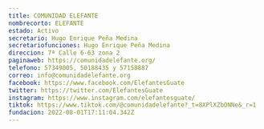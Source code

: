 ```yaml
---
title: COMUNIDAD ELEFANTE
nombrecorto: ELEFANTE
estado: Activo
secretario: Hugo Enrique Peña Medina
secretariofunciones: Hugo Enrique Peña Medina
direccion: 7ª Calle 6-63 zona 2
paginaweb: https://comunidadelefante.org/
telefono: 57349005, 50188435 y 57158887
correo: info@comunidadelefante.org
facebook: https://www.facebook.com/ElefantesGuate
twitter: https://twitter.com/ElefantesGuate
instagram: https://www.instagram.com/elefantesguate/
tiktok: https://www.tiktok.com/@comunidadelefante?_t=8XPlXZbONNe&_r=1
fundacion: 2022-08-01T17:11:04.342Z
---
```


